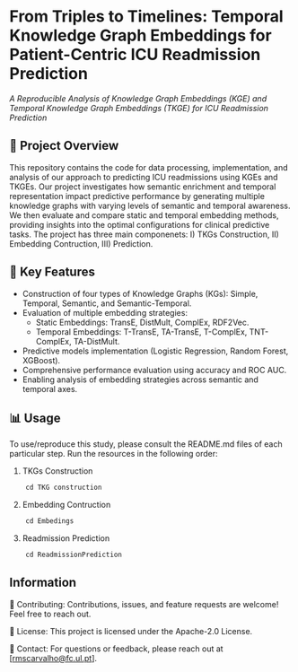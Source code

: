 # **From Triples to Timelines: Temporal Knowledge Graph Embeddings for Patient-Centric ICU Readmission Prediction** #
_A Reproducible Analysis of Knowledge Graph Embeddings (KGE) and Temporal Knowledge Graph Embeddings (TKGE) for ICU Readmission Prediction_

## **🚀 Project Overview**
This repository contains the code for data processing, implementation, and analysis of our approach to predicting ICU readmissions using KGEs and TKGEs. Our project investigates how semantic enrichment and temporal representation impact predictive performance by generating multiple knowledge graphs with varying levels of semantic and temporal awareness. We then evaluate and compare static and temporal embedding methods, providing insights into the optimal configurations for clinical predictive tasks. The project has three main componenets: I) TKGs Construction, II) Embedding Contruction, III) Prediction.


## **📌 Key Features**
- Construction of four types of Knowledge Graphs (KGs): Simple, Temporal, Semantic, and Semantic-Temporal.
- Evaluation of multiple embedding strategies:
  - Static Embeddings: TransE, DistMult, ComplEx, RDF2Vec.
  - Temporal Embeddings: T-TransE, TA-TransE, T-ComplEx, TNT-ComplEx, TA-DistMult.
- Predictive models implementation (Logistic Regression, Random Forest, XGBoost).
- Comprehensive performance evaluation using accuracy and ROC AUC.
- Enabling analysis of embedding strategies across semantic and temporal axes.

## **📊 Usage**

To use/reproduce this study, please consult the README.md files of each particular step. 
Run the resources in the following order:
1. TKGs Construction
````python
    cd TKG construction
````   
2. Embedding Contruction
````python
    cd Embedings
````   
3. Readmission Prediction
````python
    cd ReadmissionPrediction
````  

## Information

🤝 Contributing: 
Contributions, issues, and feature requests are welcome! Feel free to reach out.

📜 License: 
This project is licensed under the Apache-2.0 License.

📧 Contact: 
For questions or feedback, please reach out at [rmscarvalho@fc.ul.pt].